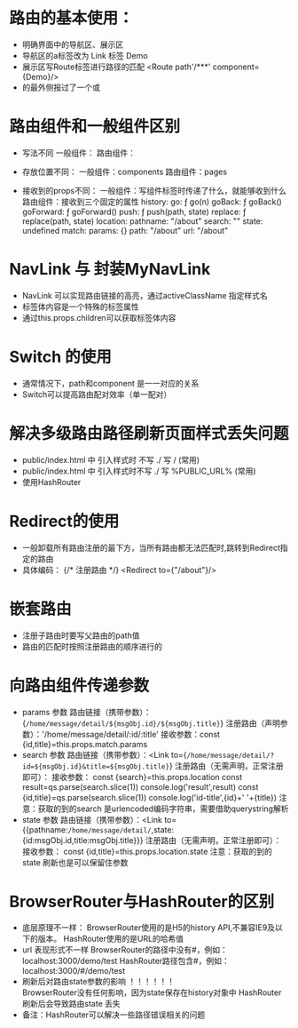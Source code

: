 
# 路由的基本使用：
- 明确界面中的导航区、展示区
- 导航区的a标签改为 Link 标签
   <Link to='/***'>Demo</Link>
- 展示区写Route标签进行路径的匹配
  <Route path'/***' component={Demo}/>
- <App> 的最外侧报过了一个<BrowserRouter>或<HashRouter>

# 路由组件和一般组件区别
  -  写法不同
     一般组件：<Demo/>
     路由组件：<Route path='/demo' component={Demo}/>
     
  -  存放位置不同：
     一般组件：components
     路由组件：pages
  
  -  接收到的props不同：
     一般组件：写组件标签时传递了什么，就能够收到什么
     路由组件：接收到三个固定的属性
     history:
            go: ƒ go(n)
            goBack: ƒ goBack()
            goForward: ƒ goForward()
            push: ƒ push(path, state)
            replace: ƒ replace(path, state)
     location:
           pathname: "/about"
           search: ""
           state: undefined
     match:
           params: {}
           path: "/about"
           url: "/about"
           
# NavLink 与 封装MyNavLink  
   - NavLink 可以实现路由链接的高亮，通过activeClassName 指定样式名
   - 标签体内容是一个特殊的标签属性
   - 通过this.props.children可以获取标签体内容

# Switch 的使用
   - 通常情况下，path和component 是一一对应的关系
   - Switch可以提高路由配对效率（单一配对）

# 解决多级路由路径刷新页面样式丢失问题
   - public/index.html 中 引入样式时 不写 ./ 写 / (常用)
   - public/index.html 中 引入样式时不写 ./  写 %PUBLIC_URL% (常用)
   - 使用HashRouter

# Redirect的使用
   - 一般卸载所有路由注册的最下方，当所有路由都无法匹配时,跳转到Redirect指定的路由
   - 具体编码：
     {/* 注册路由  */}
     <Switch>
        <Route path='/home' component={Home}/>
        <Route path='/about' component={About}/>
        <Redirect to={"/about"}/>
     </Switch>

# 嵌套路由
   - 注册子路由时要写父路由的path值
   - 路由的匹配时按照注册路由的顺序进行的

# 向路由组件传递参数
  - params 参数
      路由链接（携带参数）：{`/home/message/detail/${msgObj.id}/${msgObj.title}`}
      注册路由（声明参数）：'/home/message/detail/:id/:title'
      接收参数：const {id,title}=this.props.match.params
  - search 参数
      路由链接（携带参数）：<Link to={`/home/message/detail/?id=${msgObj.id}&title=${msgObj.title}`}
      注册路由（无需声明，正常注册即可）：<Route path='/home/message/detail' component={Detail}/>
      接收参数：      const {search}=this.props.location
                    const result=qs.parse(search.slice(1))
                    console.log('result',result)
                    const {id,title}=qs.parse(search.slice(1))
                    console.log('id-title',{id}+' '+{title})
                    注意：获取的到的search 是urlencoded编码字符串，需要借助querystring解析
  - state 参数
      路由链接（携带参数）：<Link to={{pathname:`/home/message/detail/`,state:{id:msgObj.id,title:msgObj.title}}}
      注册路由（无需声明，正常注册即可）：<Route path='/home/message/detail' component={Detail}/>
      接收参数：      const {id,title}=this.props.location.state
      注意：获取的到的state  刷新也是可以保留住参数

# BrowserRouter与HashRouter的区别
  - 底层原理不一样：
       BrowserRouter使用的是H5的history API,不兼容IE9及以下的版本。
       HashRouter使用的是URL的哈希值
  - url 表现形式不一样
        BrowserRouter的路径中没有#，例如：localhost:3000/demo/test
        HashRouter路径包含#，例如：localhost:3000/#/demo/test
  - 刷新后对路由state参数的影响     ！！！！！！    
        BrowserRouter没有任何影响，因为state保存在history对象中
        HashRouter刷新后会导致路由state 丢失
  - 备注：HashRouter可以解决一些路径错误相关的问题  

